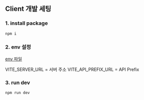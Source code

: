 ## Client 개발 세팅

### 1. install package

```bash
npm i
```

### 2. env 설정

[env 파일](./.env)

VITE_SERVER_URL = 서버 주소
VITE_API_PREFIX_URL = API Prefix

### 3. run dev

```bash
npm run dev
```
